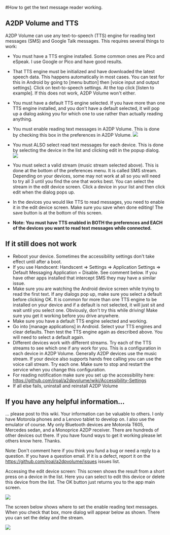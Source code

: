 #How to get the text message reader working.

## A2DP Volume and TTS

A2DP Volume can use any text-to-speech (TTS) engine for reading text messages (SMS) and Google Talk messages.  This requires several things to work:

* You must have a TTS engine installed.  Some common ones are Pico and eSpeak.  I use Google or Pico and have good results.
* That TTS engine must be initialized and have downloaded the latest speech data.  This happens automatically in most cases.  You can test for this in Android by going to [menu button] then [voice input and output settings].  Click on text-to-speech settings.  At the top click [listen to example].  If this does not work, A2DP Volume won't either.
* You must have a default TTS engine selected.  If you have more than one TTS engine installed, and you don't have a default selected, it will pop up a dialog asking you for which one to use rather than actually reading anything.
* You must enable reading text messages in A2DP Volume.  This is done by checking this box in the preferences in A2DP Volume. 
![](http://jimroal.com/A2DPScreens/A2DPVolume7.png)

* You must ALSO select read text messages for each device.  This is done by selecting the device in the list and clicking edit in the popup dialog.
![](http://jimroal.com/A2DPScreens/editdevice1b.png)

* You must select a valid stream (music stream selected above).  This is done at the bottom of the preferences menu.  It is called SMS stream.  Depending on your devices, some may not work at all so you will need to try all 3 until you find the one that works best.  You can select the stream in the edit device screen.  Click a device in your list and then click edit when the dialog pops up.
* In the devices you would like TTS to read messages, you need to enable it in the edit device screen.  Make sure you save when done editing!  The save button is at the bottom of this screen.
* **Note: You must have TTS enabled in BOTH the preferences and EACH of the devices you want to read text messages while connected.**

## If it still does not work
 * Reboot your device. Sometimes the accessibility settings don't take effect until after a boot.
 * If you use Handscent: Handscent => Settings => Application Settings => Default Messaging Application = Disable.  See comment below.  If you have other apps installed that intercept SMS they may have a similar issue.
 * Make sure you are watching the Android device screen while trying to read the first text.  If any dialogs pop up, make sure you select a default before clicking OK.    It is common for more than one TTS engine to be installed on your device and if a default is not selected, it will just sit and wait until you select one.  Obviously, don't try this while driving!  Make sure you get it working before you drive anywhere.
 * Make sure you have a default TTS engine selected and working.
 * Go into [manage applications] in Android.  Select your TTS engines and clear defaults.  Then test the TTS engine again as described above.  You will need to select a default again.
 * Different devices work with different streams.  Try each of the TTS streams to see which one if any work for you.  This is a configuration in each device in A2DP Volume. Generally A2DP devices use the music stream.  If your device also supports hands free calling you can use the voice call stream.  Try each one.  Make sure to stop and restart the service when you change this configuration. 
 * For reading notification make sure you set up the accessibility here: https://github.com/jroal/a2dpvolume/wiki/Accessibility-Settings
 * If all else fails, uninstall and reinstall A2DP Volume

## If you have any helpful information... 
... please post to this wiki.  Your information can be valuable to others.  I only have Motorola phones and a Lenovo tablet to develop on.  I also use the emulator of course.  My only Bluetooth devices are Motorola T605, Mercedes sedan, and a Monoprice A2DP receiver. There are hundreds of other devices out there.  If you have found ways to get it working please let others know here.  Thanks.

Note: Don't comment here if you think you fund a bug or need a reply to a question.  If you have a question email.  If it is a defect, report it on the https://github.com/jroal/a2dpvolume/issues issues list.

Accessing the edit device screen:
This screen shows the result from a short press on a device in the list.  Here you can select to edit this device or delete this device from the list.  The OK button just returns you to the app main screen.

![](http://jimroal.com/A2DPScreens/Image2.png)

The screen below shows where to set the enable reading text messages.  When you check that box, more dialog will appear below as shown.  There you can set the delay and the stream.

![](http://jimroal.com/A2DPScreens/EditDevice3.png)